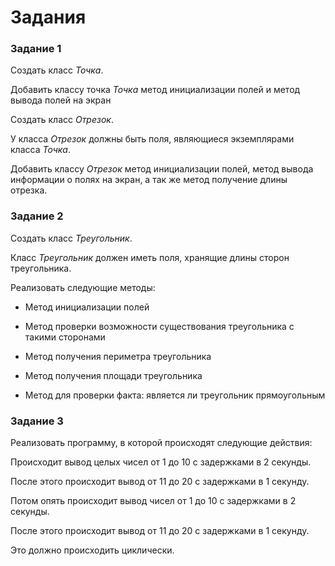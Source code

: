 # Задания

### Задание 1

Создать класс *Точка*.

Добавить классу точка *Точка* метод инициализации полей и метод вывода полей на экран

Создать класс *Отрезок*.

У класса *Отрезок* должны быть поля, являющиеся экземплярами класса *Точка*.

Добавить классу *Отрезок* метод инициализации полей, метод вывода информации о полях на экран, а так же метод получение длины отрезка.

### Задание 2

Создать класс *Треугольник*.

Класс *Треугольник* должен иметь поля, хранящие длины сторон треугольника.

Реализовать следующие методы:

* Метод инициализации полей

* Метод проверки возможности существования треугольника с такими сторонами

* Метод получения периметра треугольника

* Метод получения площади треугольника

* Метод для проверки факта: является ли треугольник прямоугольным

### Задание 3

Реализовать программу, в которой происходят следующие действия:

Происходит вывод целых чисел от 1 до 10 с задержками в 2 секунды.

После этого происходит вывод от 11 до 20 с задержками в 1 секунду.

Потом опять происходит вывод чисел от 1 до 10 с задержками в 2 секунды.

После этого происходит вывод от 11 до 20 с задержками в 1 секунду.

Это должно происходить циклически.
